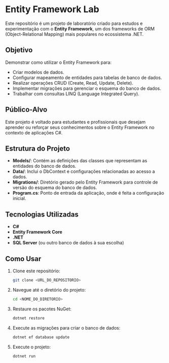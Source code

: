 # Entity Framework Lab

Este repositório é um projeto de laboratório criado para estudos e experimentação com o **Entity Framework**, um dos frameworks de ORM (Object-Relational Mapping) mais populares no ecossistema .NET.

## Objetivo

Demonstrar como utilizar o Entity Framework para:
- Criar modelos de dados.
- Configurar mapeamento de entidades para tabelas de banco de dados.
- Realizar operações CRUD (Create, Read, Update, Delete).
- Implementar migrações para gerenciar o esquema do banco de dados.
- Trabalhar com consultas LINQ (Language Integrated Query).

## Público-Alvo

Este projeto é voltado para estudantes e profissionais que desejam aprender ou reforçar seus conhecimentos sobre o Entity Framework no contexto de aplicações C#.

## Estrutura do Projeto

- **Models/**: Contém as definições das classes que representam as entidades do banco de dados.
- **Data/**: Inclui o DbContext e configurações relacionadas ao acesso a dados.
- **Migrations/**: Diretório gerado pelo Entity Framework para controle de versão do esquema do banco de dados.
- **Program.cs**: Ponto de entrada da aplicação, onde é feita a configuração inicial.

## Tecnologias Utilizadas

- **C#**
- **Entity Framework Core**
- **.NET**
- **SQL Server** (ou outro banco de dados à sua escolha)

## Como Usar

1. Clone este repositório:

   ```bash
   git clone <URL_DO_REPOSITORIO>

2. Navegue até o diretório do projeto:
   ```bash
   cd <NOME_DO_DIRETORIO>
3. Restaure os pacotes NuGet:
   ```bash
   dotnet restore
4. Execute as migrações para criar o banco de dados:
   ```bash
   dotnet ef database update
5. Execute o projeto:
   ```bash
   dotnet run

